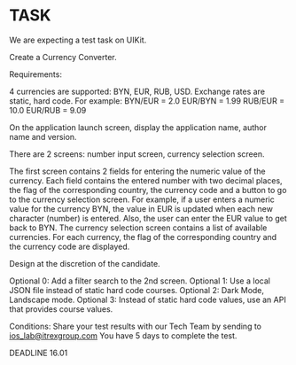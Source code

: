 #  TASK
We are expecting a test task on UIKit.

Create a Currency Converter.

Requirements:

4 currencies are supported: BYN, EUR, RUB, USD. Exchange rates are static, hard code.
For example:
BYN/EUR = 2.0
EUR/BYN = 1.99
RUB/EUR = 10.0
EUR/RUB = 9.09

On the application launch screen, display the application name, author name and version.

There are 2 screens: number input screen, currency selection screen.

The first screen contains 2 fields for entering the numeric value of the currency.
Each field contains the entered number with two decimal places, the flag of the corresponding country, the currency code and a button to go to the currency selection screen.
For example, if a user enters a numeric value for the currency BYN, the value in EUR is updated when each new character (number) is entered.
Also, the user can enter the EUR value to get back to BYN.
The currency selection screen contains a list of available currencies.
For each currency, the flag of the corresponding country and the currency code are displayed.

Design at the discretion of the candidate.

Optional 0: Add a filter search to the 2nd screen.
Optional 1: Use a local JSON file instead of static hard code courses.
Optional 2: Dark Mode, Landscape mode.
Optional 3: Instead of static hard code values, use an API that provides course values.

Conditions: 
Share your test results with our Tech Team by sending to ios_lab@itrexgroup.com
You have 5 days to complete the test.

DEADLINE 16.01
